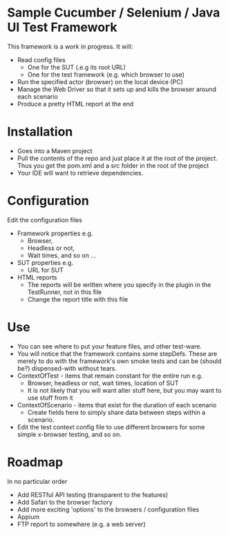 Sample Cucumber / Selenium / Java UI Test Framework
====================================================

This framework is a work in progress. It will:

* Read config files
    * One for the SUT (.e.g its root URL) 
    * One for the test framework (e.g. which browser to use) 
* Run the specified actor (browser) on the local device (PC)
* Manage the Web Driver so that it sets up and kills the browser around each scenario
* Produce a pretty HTML report at the end

# Installation
* Goes into a Maven project
* Pull the contents of the repo and just place it at the root of the project. Thus you get the pom.xml and a src folder in the root of the project
* Your IDE will want to retrieve dependencies.

# Configuration
 
Edit the configuration files

* Framework properties  e.g.
    * Browser, 
    * Headless or not, 
    * Wait times, and so on ...
* SUT properties e.g.
    * URL for SUT
* HTML reports
    * The reports will be written where you specify in the plugin in the TestRunner, not in this file
    * Change the report title with this file

# Use
* You can see where to put your feature files, and other test-ware.
* You will notice that the framework contains some stepDefs. These are merely to do with the framework's own smoke tests and can be (should be?) dispensed-with without tears. 
* ContextOfTest - items that remain constant for the entire run e.g.
    * Browser, headless or not, wait times, location of SUT
    * It is not likely that you will want alter stuff here, but you may want to use stuff from it
* ContextOfScenario - items that exist for the duration of each scenario
    * Create fields here to simply share data between steps within a scenario.
* Edit the test context config file to use different browsers for some simple x-browser testing, and so on.

# Roadmap
In no particular order

* Add RESTful API testing (transparent to the features)
* Add Safari to the browser factory
* Add more exciting 'options' to the browsers / configuration files
* Appium
* FTP report to somewhere (e.g. a web server)
